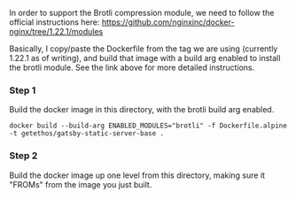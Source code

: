 In order to support the Brotli compression module, we need to follow the official instructions here: https://github.com/nginxinc/docker-nginx/tree/1.22.1/modules

Basically, I copy/paste the Dockerfile from the tag we are using (currently 1.22.1 as of writing), and build that image with a build arg enabled to install the brotli module. See the link above for more detailed instructions.

### Step 1
Build the docker image in this directory, with the brotli build arg enabled.

`docker build --build-arg ENABLED_MODULES="brotli" -f Dockerfile.alpine -t getethos/gatsby-static-server-base .`

### Step 2
Build the docker image up one level from this directory, making sure it "FROMs" from the image you just built.